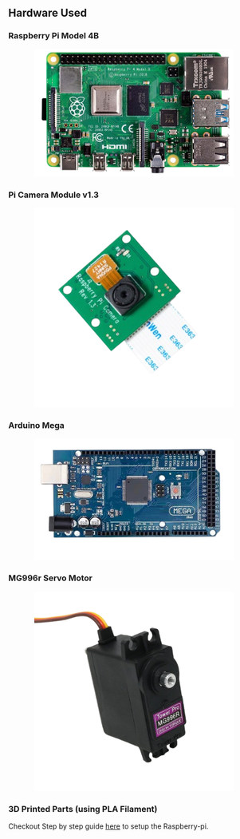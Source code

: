 ## Hardware Used 

### **Raspberry Pi Model 4B**
<p align="center">
<img src="Hardware-Photos/Raspberrypi.png" alt="Raspberry Pi Model 4B" title="Raspberry Pi Model 4B" width="400">
</p>

### **Pi Camera Module v1.3**
<p align="center">
<img src="Hardware-Photos/PiCameraModulev1.3.png" alt="PiCameraModulev1.3.png" title="Pi Camera Module v1.3" width="400">
</p>

### **Arduino Mega**
<p align="center">
<img src="Hardware-Photos/ArduinoMega.png" alt="Arduino Mega" title="Arduino Mega" width="400">
</p>

### **MG996r Servo Motor**
<p align="center">
<img src="Hardware-Photos/Mg996r.png" alt="MG996r Servo Motor" title="MG996r Servo Motor - 180 degree" width="400">
</p>

### **3D Printed Parts (using PLA Filament)**
[//]: <> (<p align="center">No image available</p>)

Checkout Step by step guide [here](Raspberry-pi-config.md) to setup the Raspberry-pi.

